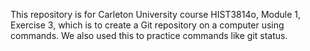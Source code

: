 This repository is for Carleton University course HIST3814o, Module 1, Exercise 3, which is to create a Git repository on a computer using commands.
We also used this to practice commands like git status.

